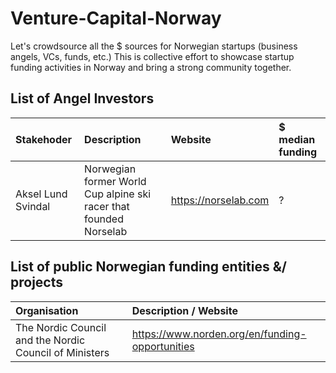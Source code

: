 # Venture-Capital-Norway
Let's crowdsource all the $ sources for Norwegian startups (business angels, VCs, funds, etc.)
This is collective effort to showcase startup funding activities in Norway and bring a strong community together. 

## List of Angel Investors 
| Stakehoder | Description | Website | $ median funding|
| :--- | :--- | :--- | :--- |
| Aksel Lund Svindal | Norwegian former World Cup alpine ski racer that founded Norselab | https://norselab.com |? |


## List of public Norwegian funding entities &/ projects 
| Organisation | Description / Website |
| :--- | :--- | 
| The Nordic Council and the Nordic Council of Ministers | https://www.norden.org/en/funding-opportunities |


